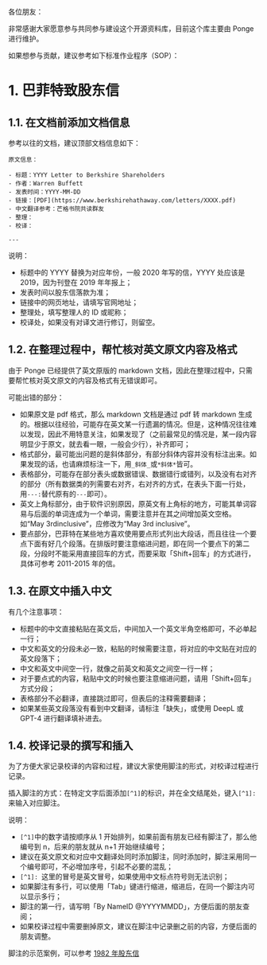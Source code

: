 各位朋友：

非常感谢大家愿意参与共同参与建设这个开源资料库，目前这个库主要由 Ponge 进行维护。

如果想参与贡献，建议参考如下标准作业程序（SOP）：

# 1\. 巴菲特致股东信

## 1.1. 在文档前添加文档信息

参考以往的文档，建议顶部文档信息如下：

```
原文信息：

- 标题：YYYY Letter to Berkshire Shareholders
- 作者：Warren Buffett
- 发表时间：YYYY-MM-DD
- 链接：[PDF](https://www.berkshirehathaway.com/letters/XXXX.pdf)
- 中文翻译参考：芒格书院共读群友
- 整理：
- 校译：

---

```

说明：

- 标题中的 YYYY 替换为对应年份，一般 2020 年写的信，YYYY 处应该是 2019，因为刊登在 2019 年年报上；
- 发表时间以股东信落款为准；
- 链接中的网页地址，请填写官网地址；
- 整理处，填写整理人的 ID 或昵称；
- 校译处，如果没有对译文进行修订，则留空。

## 1.2. 在整理过程中，帮忙核对英文原文内容及格式

由于 Ponge 已经提供了英文原版的 markdown 文档，因此在整理过程中，只需要帮忙核对英文原文的内容及格式有无错误即可。

可能出错的部分：

- 如果原文是 pdf 格式，那么 markdown 文档是通过 pdf 转 markdown 生成的。根据以往经验，可能存在英文某一行遗漏的情况。但是，这种情况往往难以发现，因此不用特意关注，如果发现了（之前最常见的情况是，某一段内容明显少于原文，就去看一眼，一般会少行），补齐即可；
- 格式部分，最可能出问题的是斜体部分，有部分斜体内容并没有标注出来。如果发现的话，也请麻烦标注一下，用`_斜体_`或`*斜体*`皆可。
- 表格部分，可能存在部分表头或数据错误、数据错行或错列，以及没有右对齐的部分（所有数据类的列需要右对齐，右对齐的方式，在表头下面一行处，用`---:`替代原有的`---`即可）。
- 英文上角标部分，由于软件识别原因，原英文有上角标的地方，可能其单词容易与后面的单词连成为一个单词，需要注意并在其之间增加英文空格。如“May 3rdinclusive”，应修改为“May 3rd inclusive”。
- 要点部分，巴菲特在某些地方喜欢使用要点形式列出大段话，而且往往一个要点下面有好几个段落。在排版时要注意缩进问题，即在同一个要点下的第二段，分段时不能采用直接回车的方式，而要采取「Shift+回车」的方式进行，具体可参考 2011-2015 年的信。

## 1.3. 在原文中插入中文

有几个注意事项：

- 标题中的中文直接粘贴在英文后，中间加入一个英文半角空格即可，不必单起一行；
- 中文和英文的分段未必一致，粘贴的时候需要注意，将对应的中文贴在对应的英文段落下；
- 中文和英文中间空一行，就像之前英文和英文之间空一行一样；
- 对于要点式的内容，粘贴中文的时候也要注意缩进问题，请用「Shift+回车」方式分段；
- 表格部分不必翻译，直接跳过即可，但表后的注释需要翻译；
- 如果某些英文段落没有看到中文翻译，请标注「缺失」，或使用 DeepL 或 GPT-4 进行翻译填补进去。

## 1.4. 校译记录的撰写和插入

为了方便大家记录校译的内容和过程，建议大家使用脚注的形式，对校译过程进行记录。

插入脚注的方式：在特定文字后面添加`[^1]`的标识，并在全文结尾处，键入`[^1]: `来输入对应脚注。

说明：

- `[^1]`中的数字请按顺序从 1 开始排列，如果前面有朋友已经有脚注了，那么他编号到 n，后来的朋友就从 n+1 开始继续编号；
- 建议在英文原文和对应中文翻译处同时添加脚注，同时添加时，脚注采用同一个编号即可，不必增加序号，引起不必要的混乱；
- `[^1]: `这里的冒号是英文冒号，如果使用中文标点符号则无法识别；
- 如果脚注有多行，可以使用「Tab」键进行缩进，缩进后，在同一个脚注内可以显示多行；
- 脚注的第一行，请写明「By NameID @YYYYMMDD」，方便后面的朋友查阅；
- 如果校译过程中需要删掉原文，建议在脚注中记录删之前的内容，方便后面的朋友调整。

脚注的示范案例，可以参考 [1982 年股东信](https://github.com/pzponge/Yestoday/blob/main/Warren_Buffett/Berkshire_Hathaway_Letters/1982_Letter_to_Berkshire_Shareholders.md)
